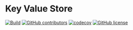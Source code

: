 # Key Value Store

[![Build](https://github.com/AchoArnold/key-value-store/actions/workflows/main.yml/badge.svg)](https://github.com/AchoArnold/key-value-store/actions/workflows/main.yml)
[![GitHub contributors](https://img.shields.io/github/contributors/AchoArnold/key-value-store)](https://github.com/AchoArnold/key-value-store/graphs/contributors)
[![codecov](https://codecov.io/gh/AchoArnold/key-value-store/branch/main/graph/badge.svg?token=JjzbuSYCDv)](https://codecov.io/gh/AchoArnold/key-value-store)
[![GitHub license](https://img.shields.io/github/license/AchoArnold/key-value-store?color=brightgreen)](https://github.com/AchoArnold/key-value-store/blob/master/LICENSE)